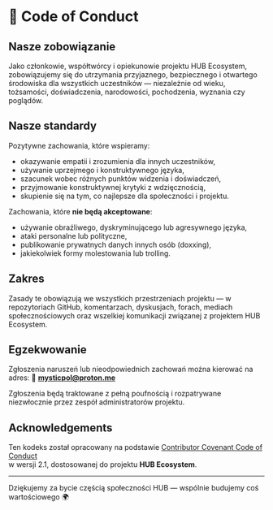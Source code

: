 # 🧭 Code of Conduct

## Nasze zobowiązanie
Jako członkowie, współtwórcy i opiekunowie projektu HUB Ecosystem, zobowiązujemy się do utrzymania przyjaznego, bezpiecznego i otwartego środowiska dla wszystkich uczestników — niezależnie od wieku, tożsamości, doświadczenia, narodowości, pochodzenia, wyznania czy poglądów.

## Nasze standardy
Pozytywne zachowania, które wspieramy:
- okazywanie empatii i zrozumienia dla innych uczestników,
- używanie uprzejmego i konstruktywnego języka,
- szacunek wobec różnych punktów widzenia i doświadczeń,
- przyjmowanie konstruktywnej krytyki z wdzięcznością,
- skupienie się na tym, co najlepsze dla społeczności i projektu.

Zachowania, które **nie będą akceptowane**:
- używanie obraźliwego, dyskryminującego lub agresywnego języka,
- ataki personalne lub polityczne,
- publikowanie prywatnych danych innych osób (doxxing),
- jakiekolwiek formy molestowania lub trolling.

## Zakres
Zasady te obowiązują we wszystkich przestrzeniach projektu — w repozytoriach GitHub, komentarzach, dyskusjach, forach, mediach społecznościowych oraz wszelkiej komunikacji związanej z projektem HUB Ecosystem.

## Egzekwowanie
Zgłoszenia naruszeń lub nieodpowiednich zachowań można kierować na adres:
📧 **mysticpol@proton.me**

Zgłoszenia będą traktowane z pełną poufnością i rozpatrywane niezwłocznie przez zespół administratorów projektu.

## Acknowledgements
Ten kodeks został opracowany na podstawie [Contributor Covenant Code of Conduct](https://www.contributor-covenant.org/version/2/1/code_of_conduct.html)  
w wersji 2.1, dostosowanej do projektu **HUB Ecosystem**.

---

Dziękujemy za bycie częścią społeczności HUB — wspólnie budujemy coś wartościowego 🌍
